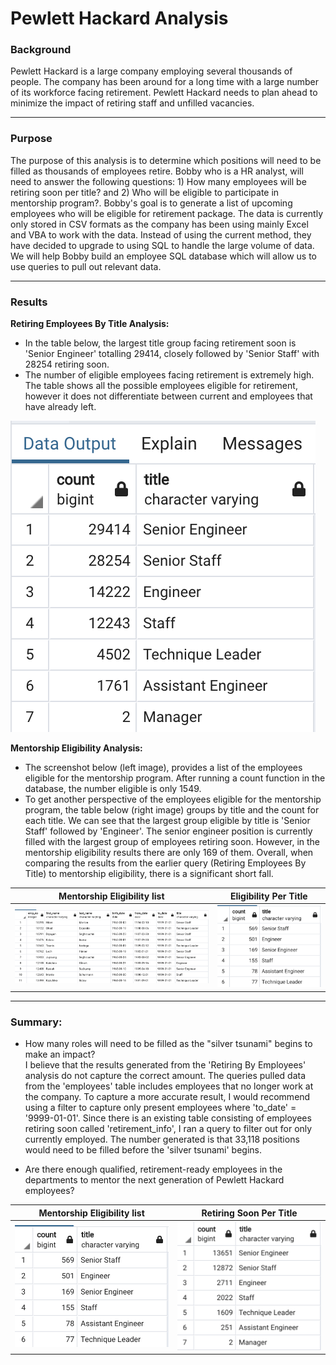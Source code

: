 # Pewlett Hackard Analysis

### Background

Pewlett Hackard is a large company employing several thousands of people. The company has been around for a long time with a large number of its workforce facing retirement. Pewlett Hackard needs to plan ahead to minimize the impact of retiring staff and unfilled vacancies. 

---
### Purpose
The purpose of this analysis is to determine which positions will need to be filled as thousands of employees retire. Bobby who is a HR analyst, will need to answer the following questions: 1) How many employees will be retiring soon per title? and 2) Who will be eligible to participate in mentorship program?. Bobby's goal is to generate a list of upcoming employees who will be eligible for retirement package. The data is currently only stored in CSV formats as the company has been using mainly Excel and VBA to work with the data. Instead of using the current method, they have decided to upgrade to using SQL to handle the large volume of data. We will help Bobby build an employee SQL database which will allow us to use queries to pull out relevant data.

---
### Results

**Retiring Employees By Title Analysis:**

* In the table below, the largest title group facing retirement soon is 'Senior Engineer' totalling 29414, closely followed by 'Senior Staff' with 28254 retiring soon.
* The number of eligible employees facing retirement is extremely high. The table shows all the possible employees eligible for retirement, however it does not differentiate between current and employees that have already left.

![retiring_titles](https://github.com/YanLuong/Pewlett-Hackard-Analysis/blob/main/Analysis_Projects_Folder/Pewlett-Hackard-Analysis%20Folder/Screen%20Shot%20Retiring%20Titles.png)



**Mentorship Eligibility Analysis:**

* The screenshot below (left image), provides a list of the employees eligible for the mentorship program. After running a count function in the database, the number eligible is only 1549. 
* To get another perspective of the employees eligible for the mentorship program, the table below (right image) groups by title and the count for each title. We can see that the largest group eligible by title is 'Senior Staff' followed by 'Engineer'. The senior engineer position is currently filled with the largest group of employees retiring soon. However, in the mentorship eligibility results there are only 169 of them. Overall, when comparing the results from the earlier query (Retiring Employees By Title) to mentorship eligibility, there is a significant short fall.


Mentorship Eligibility list          |  Eligibility Per Title
:-------------------------:|:-------------------------:
![!mentorship eligibility](https://github.com/YanLuong/Pewlett-Hackard-Analysis/blob/main/Analysis_Projects_Folder/Pewlett-Hackard-Analysis%20Folder/Screen%20Shot%20Mentorship%20Eligibility.png)  |  ![mentor eligibility by title](https://github.com/YanLuong/Pewlett-Hackard-Analysis/blob/main/Analysis_Projects_Folder/Pewlett-Hackard-Analysis%20Folder/Mentor_eligibility_by_title%20screenshot.png)



----

### Summary:

* How many roles will need to be filled as the "silver tsunami" begins to make an impact?   
  I believe that the results generated from the 'Retiring By Employees' analysis do not capture the correct amount. The queries pulled data from the 'employees' table includes employees that no longer work at the company. To capture a more accurate result, I would recommend using a filter to capture only present employees where 'to_date' = '9999-01-01'. Since there is an existing table consisting of employees retiring soon called 'retirement_info', I ran a query to filter out for only currently employed. The number generated is that 33,118 positions would need to be filled before the 'silver tsunami' begins.
  
* Are there enough qualified, retirement-ready employees in the departments to mentor the next generation of Pewlett Hackard employees?


Mentorship Eligibility list          |  Retiring Soon Per Title
:-------------------------:|:-------------------------:
![mentor eligibility by title](https://github.com/YanLuong/Pewlett-Hackard-Analysis/blob/main/Analysis_Projects_Folder/Pewlett-Hackard-Analysis%20Folder/Mentor_eligibility_by_title%20screenshot.png)  |  ![currently employed](https://github.com/YanLuong/Pewlett-Hackard-Analysis/blob/main/Analysis_Projects_Folder/Pewlett-Hackard-Analysis%20Folder/current_retiring_employees%20screenshot.png)



